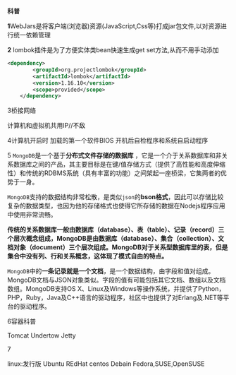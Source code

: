 **科普**

**1**WebJars是将客户端(浏览器)资源(JavaScript,Css等)打成jar包文件,以对资源进行统一依赖管理

**2** lombok插件是为了方便实体类bean快速生成get set方法,从而不用手动添加 

```xml
<dependency>
        <groupId>org.projectlombok</groupId>
        <artifactId>lombok</artifactId>
        <version>1.16.10</version>
        <scope>provided</scope>
    </dependency>

```

3桥接网络

   计算机和虚拟机共用IP//不敌

4计算机开启时 加载的第一个软件BIOS  开机后自检程序和系统自启动程序

5 `MongoDB`是一个基于**分布式文件存储的数据库** ，它是一个介于关系数据库和非关系数据库之间的产品，其主要目标是在键/值存储方式（提供了高性能和高度伸缩性）和传统的RDBMS系统（具有丰富的功能）之间架起一座桥梁，它集两者的优势于一身。

`MongoDB`支持的数据结构非常松散，是类似`json`的**bson格式**，因此可以存储比较复杂的数据类型，也因为他的存储格式也使得它所存储的数据在Nodejs程序应用中使用非常流畅。

**传统的关系数据库一般由数据库（database）、表（table）、记录（record）三个层次概念组成，MongoDB是由数据库（database）、集合（collection）、文档对象（document）三个层次组成。MongoDB对于关系型数据库里的表，但是集合中没有列、行和关系概念，这体现了模式自由的特点。**

`MongoDB`中的**一条记录就是一个文档**，是一个数据结构，由字段和值对组成。MongoDB文档与JSON对象类似。字段的值有可能包括其它文档、数组以及文档数组。MongoDB支持OS X、Linux及Windows等操作系统，并提供了Python，PHP，Ruby，Java及C++语言的驱动程序，社区中也提供了对Erlang及.NET等平台的驱动程序。

6容器科普

Tomcat Undertow    Jetty

7

linux:发行版 Ubuntu  REdHat centos Debain Fedora,SUSE,OpenSUSE